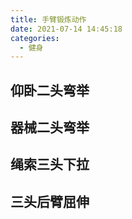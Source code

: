 ```yaml
---
title: 手臂锻炼动作
date: 2021-07-14 14:45:18
categories:
  - 健身
---
```


## 仰卧二头弯举

## 器械二头弯举

## 绳索三头下拉

## 三头后臂屈伸

